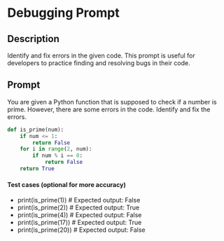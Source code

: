 # Debugging Prompt

## Description
Identify and fix errors in the given code. This prompt is useful for developers to practice finding and resolving bugs in their code.

## Prompt
You are given a Python function that is supposed to check if a number is prime. However, there are some errors in the code. Identify and fix the errors.

```python
def is_prime(num):
    if num <= 1:
        return False
    for i in range(2, num):
        if num % i == 0:
            return False
    return True
```

#### Test cases (optional for more accuracy)
- print(is_prime(1))  # Expected output: False
- print(is_prime(2))  # Expected output: True
- print(is_prime(4))  # Expected output: False
- print(is_prime(17))  # Expected output: True
- print(is_prime(20))  # Expected output: False
